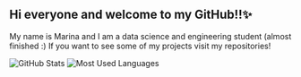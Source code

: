 ## Hi everyone and welcome to my GitHub!!✨

My name is Marina and I am a data science and engineering student (almost finished :)
If you want to see some of my projects visit my repositories!

<!--
**MarinaGRey/MarinaGRey** is a ✨ _special_ ✨ repository because its `README.md` (this file) appears on your GitHub profile.

Here are some ideas to get you started:

- 🔭 I’m currently working on ...
- 🌱 I’m currently learning ...
- 👯 I’m looking to collaborate on ...
- 🤔 I’m looking for help with ...
- 💬 Ask me about ...
- 📫 How to reach me: ...
- 😄 Pronouns: ...
- ⚡ Fun fact: ...
-->

![GitHub Stats](https://github-readme-stats.vercel.app/api?username=yourusername&show_icons=true&hide_title=true&count_private=true&include_all_commits=true)
![Most Used Languages](https://github-readme-stats.vercel.app/api/top-langs/?username=yourusername)


